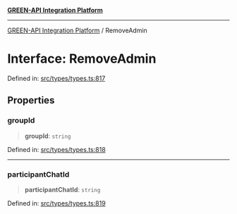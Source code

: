 [**GREEN-API Integration Platform**](../README.md)

***

[GREEN-API Integration Platform](../globals.md) / RemoveAdmin

# Interface: RemoveAdmin

Defined in: [src/types/types.ts:817](https://github.com/green-api/greenapi-integration/blob/63683bb8d19b76d9e4ce6bd0a8121d8d2cf428af/src/types/types.ts#L817)

## Properties

### groupId

> **groupId**: `string`

Defined in: [src/types/types.ts:818](https://github.com/green-api/greenapi-integration/blob/63683bb8d19b76d9e4ce6bd0a8121d8d2cf428af/src/types/types.ts#L818)

***

### participantChatId

> **participantChatId**: `string`

Defined in: [src/types/types.ts:819](https://github.com/green-api/greenapi-integration/blob/63683bb8d19b76d9e4ce6bd0a8121d8d2cf428af/src/types/types.ts#L819)
